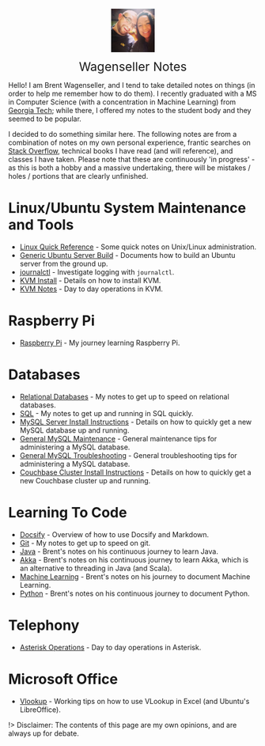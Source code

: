 <img
    src="./images/BrentAndMandi.jpg"
    width="88"
    style="display: block; width: 88px; margin: auto; margin-bottom: 1em"
/><span style="display: block; text-align: center; font-size: 1.75em;"> Wagenseller Notes </span>

Hello! I am Brent Wagenseller, and I tend to take detailed notes on things (in order to help me remember how to do them). I recently graduated with a MS in Computer Science (with a concentration in Machine Learning) from [Georgia Tech](https://www.omscs.gatech.edu/); while there, I offered my notes to the student body and they seemed to be popular. 

I decided to do something similar here. The following notes are from a combination of notes on my own personal experience, frantic searches on [Stack Overflow](https://stackoverflow.com/), technical books I have read (and will reference), and classes I have taken. Please note that these are continuously 'in progress' - as this is both a hobby and a massive undertaking, there will be mistakes / holes / portions that are clearly unfinished.

# Linux/Ubuntu System Maintenance and Tools
- [Linux Quick Reference](/operating_systems/ubuntu/linux_notes) - Some quick notes on Unix/Linux administration.
- [Generic Ubuntu Server Build](/operating_systems/ubuntu/server_build) - Documents how to build an Ubuntu server from the ground up.
- [journalctl](/operating_systems/ubuntu/package_operations/journalctl) - Investigate logging with `journalctl`.
- [KVM Install](/operating_systems/ubuntu/package_install/kvm_install) - Details on how to install KVM.
- [KVM Notes](/operating_systems/ubuntu/package_operations/kvm_notes) - Day to day operations in KVM.

# Raspberry Pi
- [Raspberry Pi](/operating_systems/raspberry_pi/) - My journey learning Raspberry Pi.

# Databases
- [Relational Databases](/databases/relational_databases/) - My notes to get up to speed on relational databases. 
- [SQL](/databases/relational_databases/sql) - My notes to get up and running in SQL quickly. 
- [MySQL Server Install Instructions](/databases/mysql/mysql_install) - Details on how to quickly get a new MySQL database up and running.
- [General MySQL Maintenance](/databases/mysql/mysql_maintenance) - General maintenance tips for administering a MySQL database.
- [General MySQL Troubleshooting](/databases/mysql/mysql_troubleshooting) - General troubleshooting tips for administering a MySQL database.
- [Couchbase Cluster Install Instructions](/databases/couchbase/couchbase_install) - Details on how to quickly get a new Couchbase cluster up and running.

# Learning To Code
- [Docsify](/learn_to_code/docsify/) - Overview of how to use Docsify and Markdown. 
- [Git](/learn_to_code/git/) - My notes to get up to speed on git. 
- [Java](/learn_to_code/java/) - Brent's notes on his continuous journey to learn Java.
- [Akka](/learn_to_code/java/akka/) - Brent's notes on his continuous journey to learn Akka, which is an alternative to threading in Java (and Scala).
- [Machine Learning](/learn_to_code/machine_learning/) - Brent's notes on his journey to document Machine Learning.
- [Python](/learn_to_code/python/) - Brent's notes on his continuous journey to document Python.

# Telephony
- [Asterisk Operations](/telephony/asterisk) - Day to day operations in Asterisk.

# Microsoft Office
- [Vlookup](/office/excel_vlookup) - Working tips on how to use VLookup in Excel (and Ubuntu's LibreOffice).

!> Disclaimer: The contents of this page are my own opinions, and are always up for debate.